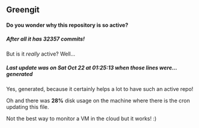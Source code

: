 ## Greengit

#### Do you wonder why this repository is so active?

##### After all it has 32357 commits!

But is it *really* active? Well...

##### Last update was on Sat Oct 22 at 01:25:13 when those lines were... generated

Yes, generated, because it certainly helps a lot to have such an active repo!

Oh and there was **28%** disk usage on the machine
where there is the cron updating this file.

Not the best way to monitor a VM in the cloud but it works! :)
